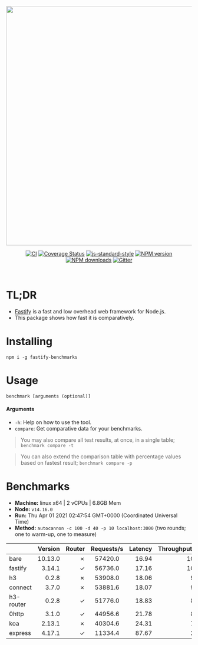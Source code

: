 <div align="center">
<img src="https://github.com/fastify/graphics/raw/master/full-logo.png" width="650" height="auto"/>
</div>

<div align="center">

[![CI](https://github.com/fastify/fastify/workflows/ci/badge.svg)](https://github.com/fastify/fastify/actions/workflows/ci.yml)
[![Coverage Status](https://coveralls.io/repos/github/fastify/fastify/badge.svg?branch=master)](https://coveralls.io/github/fastify/fastify?branch=master)
[![js-standard-style](https://img.shields.io/badge/code%20style-standard-brightgreen.svg?style=flat)](http://standardjs.com/)
[![NPM version](https://img.shields.io/npm/v/fastify.svg?style=flat)](https://www.npmjs.com/package/fastify)
[![NPM downloads](https://img.shields.io/npm/dm/fastify.svg?style=flat)](https://www.npmjs.com/package/fastify) [![Gitter](https://badges.gitter.im/gitterHQ/gitter.svg)](https://gitter.im/fastify)
</div>
<br />

# TL;DR

* [Fastify](https://github.com/fastify/fastify) is a fast and low overhead web framework for Node.js.
* This package shows how fast it is comparatively.

# Installing

```
npm i -g fastify-benchmarks
```

# Usage

```
benchmark [arguments (optional)]
```

#### Arguments

* `-h`: Help on how to use the tool.
* `compare`: Get comparative data for your benchmarks.

> You may also compare all test results, at once, in a single table; `benchmark compare -t`

> You can also extend the comparison table with percentage values based on fastest result; `benchmark compare -p`
# Benchmarks

* __Machine:__ linux x64 | 2 vCPUs | 6.8GB Mem
* __Node:__ `v14.16.0`
* __Run:__ Thu Apr 01 2021 02:47:54 GMT+0000 (Coordinated Universal Time)
* __Method:__ `autocannon -c 100 -d 40 -p 10 localhost:3000` (two rounds; one to warm-up, one to measure)

|           | Version | Router | Requests/s | Latency | Throughput/Mb |
| :--       | --:     | --:    | :-:        | --:     | --:           |
| bare      | 10.13.0 | ✗      | 57420.0    | 16.94   | 10.24         |
| fastify   | 3.14.1  | ✓      | 56736.0    | 17.16   | 10.12         |
| h3        | 0.2.8   | ✗      | 53908.0    | 18.06   | 9.10          |
| connect   | 3.7.0   | ✗      | 53881.6    | 18.07   | 9.61          |
| h3-router | 0.2.8   | ✓      | 51776.0    | 18.83   | 8.74          |
| 0http     | 3.1.0   | ✓      | 44956.6    | 21.78   | 8.02          |
| koa       | 2.13.1  | ✗      | 40304.6    | 24.31   | 7.19          |
| express   | 4.17.1  | ✓      | 11334.4    | 87.67   | 2.02          |
